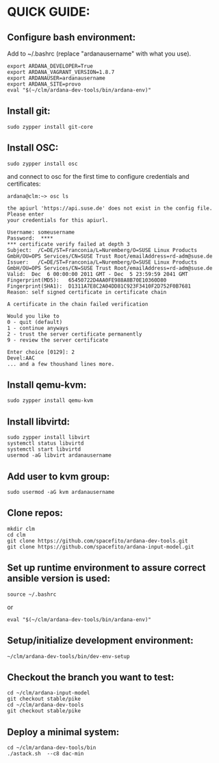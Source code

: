 QUICK GUIDE:
============
Configure bash environment:
---------------------------
Add to ~/.bashrc (replace "ardanausername" with what you use).
 ```
export ARDANA_DEVELOPER=True
export ARDANA_VAGRANT_VERSION=1.8.7
export ARDANAUSER=ardanausername
export ARDANA_SITE=provo
eval "$(~/clm/ardana-dev-tools/bin/ardana-env)"
```

Install git:
-------------
```
sudo zypper install git-core
```
Install OSC:
------------
```
sudo zypper install osc
```
and connect to osc for the first time to configure credentials and certificates:
```
ardana@clm:~> osc ls

the apiurl 'https://api.suse.de' does not exist in the config file. Please enter
your credentials for this apiurl.

Username: someusername
Password:  ****
*** certificate verify failed at depth 3
Subject:  /C=DE/ST=Franconia/L=Nuremberg/O=SUSE Linux Products GmbH/OU=OPS Services/CN=SUSE Trust Root/emailAddress=rd-adm@suse.de
Issuer:   /C=DE/ST=Franconia/L=Nuremberg/O=SUSE Linux Products GmbH/OU=OPS Services/CN=SUSE Trust Root/emailAddress=rd-adm@suse.de
Valid:  Dec  6 00:00:00 2011 GMT - Dec  5 23:59:59 2041 GMT
Fingerprint(MD5):   65450722D4AA0FE988A8B70E10360D80
Fingerprint(SHA1):  D1311A7E8C2A04DD81C923F3410F2D752F0B7681
Reason: self signed certificate in certificate chain

A certificate in the chain failed verification

Would you like to
0 - quit (default)
1 - continue anyways
2 - trust the server certificate permanently
9 - review the server certificate

Enter choice [0129]: 2
Devel:AAC
... and a few thoushand lines more.
```


Install qemu-kvm:
-----------------
```
sudo zypper install qemu-kvm
```

Install libvirtd:
-----------------
```
sudo zypper install libvirt
systemctl status libvirtd
systemctl start libvirtd
usermod -aG libvirt ardanausername

```
Add user to kvm group:
---------------------
```
sudo usermod -aG kvm ardanausername
```

Clone repos:
------------
```
mkdir clm
cd clm
git clone https://github.com/spacefito/ardana-dev-tools.git
git clone https://github.com/spacefito/ardana-input-model.git
```

Set up runtime environment to assure correct ansible version is used:
---------------------------------------------------------------------
```
source ~/.bashrc
```
or 
```
eval "$(~/clm/ardana-dev-tools/bin/ardana-env)"
```

Setup/initialize development environment: 
-----------------------------------------
```
~/clm/ardana-dev-tools/bin/dev-env-setup
```

Checkout the branch you want to test:
-------------------------------------
```
cd ~/clm/ardana-input-model
git checkout stable/pike
cd ~/clm/ardana-dev-tools
git checkout stable/pike
```

Deploy a minimal system: 
------------------------
```
cd ~/clm/ardana-dev-tools/bin
./astack.sh  --c8 dac-min
```
